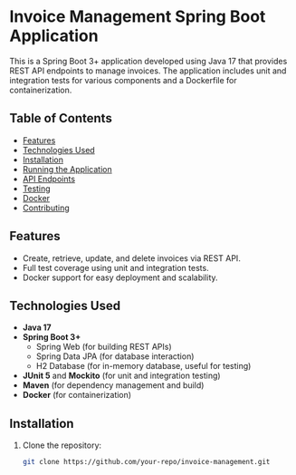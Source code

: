 # Invoice Management Spring Boot Application

This is a Spring Boot 3+ application developed using Java 17 that provides REST API endpoints to manage invoices. The application includes unit and integration tests for various components and a Dockerfile for containerization.

## Table of Contents

- [Features](#features)
- [Technologies Used](#technologies-used)
- [Installation](#installation)
- [Running the Application](#running-the-application)
- [API Endpoints](#api-endpoints)
- [Testing](#testing)
- [Docker](#docker)
- [Contributing](#contributing)

## Features

- Create, retrieve, update, and delete invoices via REST API.
- Full test coverage using unit and integration tests.
- Docker support for easy deployment and scalability.

## Technologies Used

- **Java 17**
- **Spring Boot 3+**
    - Spring Web (for building REST APIs)
    - Spring Data JPA (for database interaction)
    - H2 Database (for in-memory database, useful for testing)
- **JUnit 5** and **Mockito** (for unit and integration testing)
- **Maven** (for dependency management and build)
- **Docker** (for containerization)

## Installation

1. Clone the repository:
   ```bash
   git clone https://github.com/your-repo/invoice-management.git

